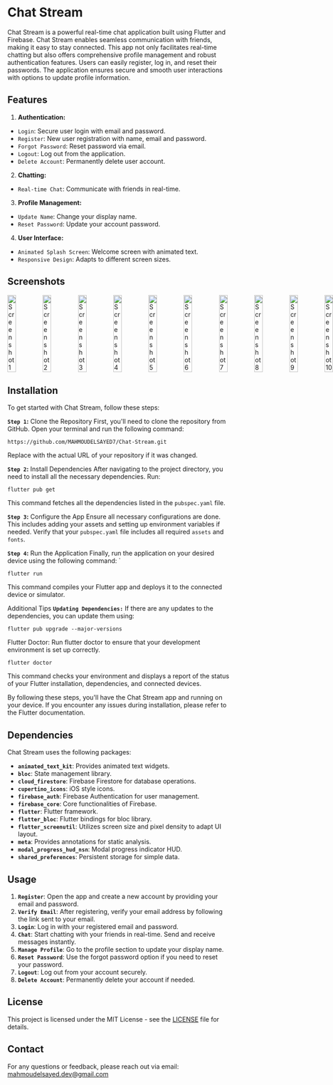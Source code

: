 # Chat Stream
Chat Stream is a powerful real-time chat application built using Flutter and Firebase. Chat Stream enables seamless communication with friends, making it easy to stay connected. This app not only facilitates real-time chatting but also offers comprehensive profile management and robust authentication features. Users can easily register, log in, and reset their passwords. The application ensures secure and smooth user interactions with options to update profile information.

## Features
1. **Authentication:**
- `Login`: Secure user login with email and password.
- `Register`: New user registration with name, email and password.
- `Forgot Password`: Reset password via email.
- `Logout`: Log out from the application.
- `Delete Account`: Permanently delete user account.
2. **Chatting:**
- `Real-time Chat`: Communicate with friends in real-time.
3. **Profile Management:**
- `Update Name`: Change your display name.
- `Reset Password`: Update your account password.
4. **User Interface:**
- `Animated Splash Screen`: Welcome screen with animated text.
- `Responsive Design`: Adapts to different screen sizes.


## Screenshots
<div style="display: flex; justify-content: space-between;">
  <img src="https://github.com/MAHMOUDELSAYED69/Chat-Stream/assets/133010029/fdc1c745-7724-42da-884d-09f7609ae374" alt="Screenshot 1" style="width: 24%;"/>
  <img src="https://github.com/MAHMOUDELSAYED69/Chat-Stream/assets/133010029/f0eebad1-d61b-40ba-86dc-4d999631ab39" alt="Screenshot 2" style="width: 24%;"/>
  <img src="https://github.com/MAHMOUDELSAYED69/Chat-Stream/assets/133010029/0ea1e981-1357-444f-ae09-13d3c5228430" alt="Screenshot 3" style="width: 24%;"/>
  <img src="https://github.com/MAHMOUDELSAYED69/Chat-Stream/assets/133010029/2e58643a-0415-44ce-b3f3-72ae8def301c" alt="Screenshot 4" style="width: 24%;"/>
  <img src="https://github.com/MAHMOUDELSAYED69/Chat-Stream/assets/133010029/6884b38c-40ab-41ef-846b-35bea0705688" alt="Screenshot 5" style="width: 24%;"/>
  <img src="https://github.com/MAHMOUDELSAYED69/Chat-Stream/assets/133010029/d1cff3b2-a19c-4d48-a368-837d67979981" alt="Screenshot 6" style="width: 24%;"/>
  <img src="https://github.com/MAHMOUDELSAYED69/Chat-Stream/assets/133010029/e68612b8-4800-4abf-8478-e6b35e1e1e6c" alt="Screenshot 7" style="width: 24%;"/>
  <img src="https://github.com/MAHMOUDELSAYED69/Chat-Stream/assets/133010029/d83f5bd0-d7b6-4f28-a160-1c5a41dd5d5f" alt="Screenshot 8" style="width: 24%;"/>
  <img src="https://github.com/MAHMOUDELSAYED69/Chat-Stream/assets/133010029/8e4edc52-bd77-463b-b7a3-aa612bd6e7f0" alt="Screenshot 9" style="width: 24%;"/>
  <img src="https://github.com/MAHMOUDELSAYED69/Chat-Stream/assets/133010029/52b148c8-7fbc-42b9-9f7e-13686cafc1ef" alt="Screenshot 10" style="width: 24%;"/>
  <img src="https://github.com/MAHMOUDELSAYED69/Chat-Stream/assets/133010029/19b1e2a4-efe7-46bf-b782-5347d0e4925c" alt="Screenshot 11" style="width: 24%;"/>
  <img src="https://github.com/MAHMOUDELSAYED69/Chat-Stream/assets/133010029/718236e4-65c6-480c-8a2b-97f07fe64333" alt="Screenshot 12" style="width: 24%;"/>
</div>
  
## Installation
To get started with Chat Stream, follow these steps:

**`Step 1`:** Clone the Repository
First, you'll need to clone the repository from GitHub. Open your terminal and run the following command:
```
https://github.com/MAHMOUDELSAYED7/Chat-Stream.git
```
Replace <repository-url> with the actual URL of your repository if it was changed.

**`Step 2`:** Install Dependencies
After navigating to the project directory, you need to install all the necessary dependencies. Run:
```
flutter pub get
```
This command fetches all the dependencies listed in the `pubspec.yaml` file.

**`Step 3`:** Configure the App
Ensure all necessary configurations are done. This includes adding your assets and setting up environment variables if needed. Verify that your `pubspec.yaml` file includes all required `assets` and `fonts`.

**`Step 4`:** Run the Application
Finally, run the application on your desired device using the following command:
`
```
flutter run
```
This command compiles your Flutter app and deploys it to the connected device or simulator.

Additional Tips
**`Updating Dependencies:`** If there are any updates to the dependencies, you can update them using:
```
flutter pub upgrade --major-versions
```
Flutter Doctor: Run flutter doctor to ensure that your development environment is set up correctly.
```
flutter doctor
```
This command checks your environment and displays a report of the status of your Flutter installation, dependencies, and connected devices.

By following these steps, you'll have the Chat Stream app and running on your device. If you encounter any issues during installation, please refer to the Flutter documentation.

## Dependencies

Chat Stream uses the following packages:

- **`animated_text_kit`**: Provides animated text widgets.
- **`bloc`**: State management library.
- **`cloud_firestore`**: Firebase Firestore for database operations.
- **`cupertino_icons`**: iOS style icons.
- **`firebase_auth`**: Firebase Authentication for user management.
- **`firebase_core`**: Core functionalities of Firebase.
- **`flutter`**: Flutter framework.
- **`flutter_bloc`**: Flutter bindings for bloc library.
- **`flutter_screenutil`**: Utilizes screen size and pixel density to adapt UI layout.
- **`meta`**: Provides annotations for static analysis.
- **`modal_progress_hud_nsn`**: Modal progress indicator HUD.
- **`shared_preferences`**: Persistent storage for simple data.

## Usage

1. **`Register`**: Open the app and create a new account by providing your email and password.
2. **`Verify Email`**: After registering, verify your email address by following the link sent to your email.
3. **`Login`**: Log in with your registered email and password.
4. **`Chat`**: Start chatting with your friends in real-time. Send and receive messages instantly.
5. **`Manage Profile`**: Go to the profile section to update your display name.
6. **`Reset Password`**: Use the forgot password option if you need to reset your password.
7. **`Logout`**: Log out from your account securely.
8. **`Delete Account`**: Permanently delete your account if needed.

## License

This project is licensed under the MIT License - see the [LICENSE](LICENSE) file for details.

## Contact

For any questions or feedback, please reach out via email: [mahmoudelsayed.dev@gmail.com](mahmoudelsayed.dev@gmail.com)
